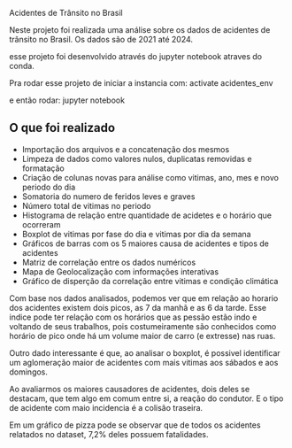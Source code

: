 Acidentes de Trânsito no Brasil

Neste projeto foi realizada uma análise sobre os dados de acidentes de trânsito no Brasil. Os dados são de 2021 até 2024.

esse projeto foi desenvolvido através do jupyter notebook atraves do conda.

Pra rodar esse projeto de iniciar a instancia com:
activate acidentes_env

e então rodar:
jupyter notebook

## O que foi realizado

- Importação dos arquivos e a concatenação dos mesmos
- Limpeza de dados como valores nulos, duplicatas removidas e formatação
- Criação de colunas novas para análise como vitimas, ano, mes e novo periodo do dia
- Somatoria do numero de feridos leves e graves
- Número total de vitimas no periodo
- Histograma de relação entre quantidade de acidetes e o horário que ocorreram
- Boxplot de vitimas por fase do dia e vitimas por dia da semana
- Gráficos de barras com os 5 maiores causa de acidentes e tipos de acidentes
- Matriz de correlação entre os dados numéricos
- Mapa de Geolocalização com informações interativas
- Gráfico de disperção da correlação entre vitimas e condição climática

Com base nos dados analisados, podemos ver que em relação ao horario dos acidentes existem dois picos, as 7 da manhã e as 6 da tarde. Esse indice pode ter relação com os horários que as pessão estão indo e voltando de seus trabalhos, pois costumeiramente são conhecidos como horário de pico onde há um volume maior de carro (e extresse) nas ruas. 

Outro dado interessante é que, ao analisar o boxplot, é possivel identificar um aglomeração maior de acidentes com mais vitimas aos sábados e aos domingos.

Ao avaliarmos os maiores causadores de acidentes, dois deles se destacam, que tem algo em comum entre si, a reação do condutor. E o tipo de acidente com maio incidencia é a colisão traseira.

Em um gráfico de pizza pode se observar que de todos os acidentes relatados no dataset, 7,2% deles possuem fatalidades.
